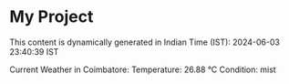 # My Project

This content is dynamically generated in Indian Time (IST): 2024-06-03 23:40:39 IST


Current Weather in Coimbatore:
Temperature: 26.88 °C
Condition: mist
